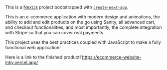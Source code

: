 This is a [Next.js](https://nextjs.org/) project bootstrapped with [`create-next-app`](https://github.com/vercel/next.js/tree/canary/packages/create-next-app).

This is an e-commerce application with modern design and animations, the ability to add and edit products on the go using Sanity, all advanced cart, and checkout functionalities, and most importantly, the complete integration with Stripe so that you can cover real payments.

This project uses the best practices coupled with JavaScript to make a fully functional web application!

Here is a link to the finished product! https://ecommerce-website-inky.vercel.app/
